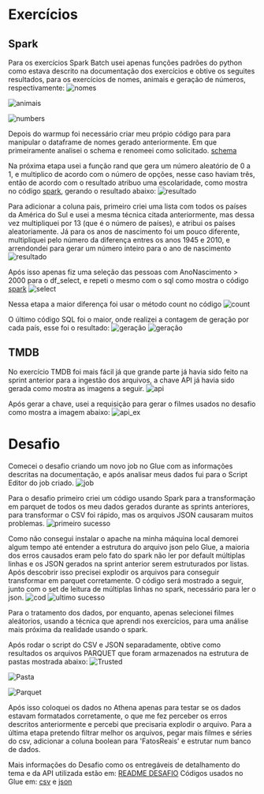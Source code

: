 # Exercícios

## Spark

Para os exercícios Spark Batch usei apenas funções padrões do python como estava descrito na documentação dos exercícios e obtive os seguites resultados, para os exercícios de nomes, animais e geração de números, respectivamente:
![nomes](./txt_nomes.png)

![animais](./csv_animais.png)

![numbers](./warmup_numbers.png)

Depois do warmup foi necessário criar meu própio código para para manipular o dataframe de nomes gerado anteriormente. Em que primeiramente analisei o schema e renomeei como solicitado.
[schema](./schema_renomeado.png)

Na próxima etapa usei a função rand que gera um número aleatório de 0 a 1, e multiplico de acordo com o número de opções, nesse caso haviam três, então de acordo com o resultado atribuo uma escolaridade, como mostra no código [spark](../exercícios/Spark%20Batch/spark.py), gerando o resultado abaixo:
![resultado](./nome_escolaridade.png)

Para adicionar a coluna pais, primeiro criei uma lista com todos os países da América do Sul e usei a mesma técnica citada anteriormente, mas dessa vez multipliquei por 13 (que é o número de países), e atribui os países aleatoriamente.
Já para os anos de nascimento foi um pouco diferente, multipliquei pelo número da diferença entres os anos 1945 e 2010, e arrendondei para gerar um número inteiro para o ano de nascimento
![resultado](./nome_nascimento.png)

Após isso apenas fiz uma seleção das pessoas com AnoNascimento > 2000 para o df_select, e repeti o mesmo com o sql como mostra o código [spark](../exercícios/Spark%20Batch/spark.py)
![select](../evidencias/nomes_21.png)

Nessa etapa a maior diferença foi usar o método count no código
![count](./count_millenials.png)

O último código SQL foi o maior, onde realizei a contagem de geração por cada país, esse foi o resultado:
![geração](./count_por_pais.png)
![geração](./count_geracao.png)

## TMDB

No exercício TMDB foi mais fácil já que grande parte já havia sido feito na sprint anterior para a ingestão dos arquivos, a chave API já havia sido gerada como mostra as imagens a seguir.
![api](./api.png)

Após gerar a chave, usei a requisição para gerar o filmes usados no desafio como mostra a imagem abaixo:
![api_ex](./api_desafio.png)

# Desafio

Comecei o desafio criando um novo job no Glue com as informações descritas na documentação, e após analisar meus dados fui para o Script Editor do job criado.
![job](./job.png)

Para o desafio primeiro criei um código usando Spark para a transformação em parquet de todos os meu dados gerados durante as sprints anteriores, para transformar o CSV foi rápido, mas os arquivos JSON causaram muitos problemas.
![primeiro sucesso](./primeiro_sucesso.png)

Como não consegui instalar o apache na minha máquina local demorei algum tempo até entender a estrutura do arquivo json pelo Glue, a maioria dos erros causados eram pelo fato do spark não ler por default múltiplas linhas e os JSON gerados na sprint anterior serem estruturados por listas. Após descobrir isso precisei explodir os arquivos para conseguir transformar em parquet corretamente. O código será mostrado a seguir, junto com o set de leitura de múltiplas linhas no spark, necessário para ler o json.
![cod](./codigo.png)
![ultimo sucesso](./sucesso%20final.png)

Para o tratamento dos dados, por enquanto, apenas selecionei filmes aleátorios, usando a técnica que aprendi nos exercícios, para uma análise mais próxima da realidade usando o spark.

Após rodar o script do CSV e JSON separadamente, obtive como resultados os arquivos PARQUET que foram armazenados na estrutura de pastas mostrada abaixo:
![Trusted](./trusted_zone.png)

![Pasta](./local_tmdb.png)

![Parquet](./parquet.png)

Após isso coloquei os dados no Athena apenas para testar se os dados estavam formatados corretamente, o que me fez perceber os erros descritos anteriormente e percebi que precisaria explodir o arquivo.
Para a última etapa pretendo filtrar melhor os arquivos, pegar mais filmes e séries do csv, adicionar a coluna boolean para 'FatosReais' e estrutar num banco de dados.

Mais informações do Desafio como os entregáveis de detalhamento do tema e da API utilizada estão em: [README DESAFIO](../Desafio/README.md)
Códigos usados no Glue em: [csv](../Desafio/codcsv.py) e [json](../Desafio/codjson.py)
